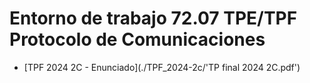 # Entorno de trabajo 72.07 TPE/TPF Protocolo de Comunicaciones

* [TPF 2024 2C - Enunciado](./TPF_2024-2c/'TP final 2024 2C.pdf')
